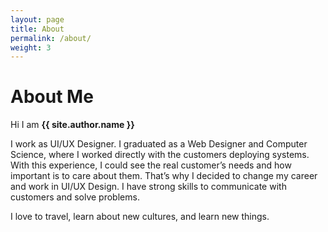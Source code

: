 ```yaml
---
layout: page
title: About
permalink: /about/
weight: 3
---
```


# **About Me**

Hi I am **{{ site.author.name }}** <br>


I work as UI/UX Designer. I graduated as a Web Designer and Computer Science, where I worked directly with the customers deploying systems. With this experience, I could see the real customer’s needs and how important is to care about them. That’s why I decided to change my career and work in UI/UX Design. I have strong skills to communicate with customers and solve problems.

I love to travel, learn about new cultures, and learn new things.
